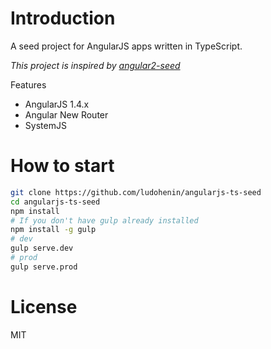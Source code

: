 # Introduction

A seed project for AngularJS apps written in TypeScript.

_This project is inspired by [angular2-seed](https://github.com/mgechev/angular2-seed)_

Features
* AngularJS 1.4.x
* Angular New Router
* SystemJS

# How to start

```bash
git clone https://github.com/ludohenin/angularjs-ts-seed
cd angularjs-ts-seed
npm install
# If you don't have gulp already installed
npm install -g gulp
# dev
gulp serve.dev
# prod
gulp serve.prod
```

# License

MIT
